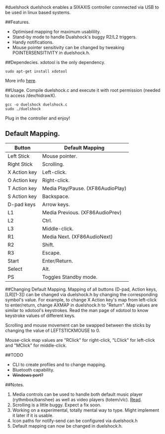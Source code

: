 #duelshock
duelshock enables a SIXAXIS controller connnected via USB to be used in linux based systems.

##Features.
* Optimised mapping for maximum usablility.
* Stand-by mode to handle Dualshock's buggy R2/L2 triggers.
* Handy notifications.
* Mouse pointer sensitivity can be changed by tweaking POINTERSENSITIVITY in duelshock.h.

##Dependecies.
xdotool is the only dependency.

    sudo apt-get install xdotool

More info [here](http://www.semicomplete.com/projects/xdotool/).

##Usage.
Compile duelshock.c and execute it with root permission (needed to access /dev/hidrawX). 

    gcc -o duelshock duelshock.c  
    sudo ./duelshock

Plug in the controller and enjoy!

## Default Mapping.
Button                |  Default Mapping
----------------------|-------------------
Left Stick            |  Mouse pointer.
Right Stick           |  Scrolling.
X Action key          |  Left-click.
O Action key          |  Right-click.
T Action key          |  Media Play/Pause. (XF86AudioPlay)
S Action key          |  Backspace.
D-pad keys            |  Arrow keys.
L1                    |  Media Previous. (XF86AudioPrev)
L2                    |  Ctrl.
L3                    |  Middle-click.
R1                    |  Media Next. (XF86AudioNext)
R2                    |  Shift.
R3                    |  Escape.
Start                 |  Enter/Return.
Select                |  Alt.
PS                    |  Toggles Standby mode.

##Changing Default Mapping.
Mapping of all buttons (D-pad, Action keys, \[LR\]\[1-3\]) can be changed via duelshock.h by changing the corresponding symbol's value. For example, to change X Action key\'s map from left-click to enter/return, change AXMAP in duelshock.h to "Return". Map values are similar to xdotool's keystrokes. Read the man page of xdotool to know keystroke values of different keys.

Scrolling and mouse movement can be swapped between the sticks by changing the value of LEFTSTICKMOUSE to 0.

Mouse-click map values are "RClick" for right-click, "LClick" for left-click and "MClick" for middle-click.

##TODO
* CLI to create profiles and to change mapping.
* Bluetooth capability.
* ~~Windows port?~~

##Notes.
1. Media controls can be used to handle both default music player (rythmbox/banshee) as well as video players (totem/vlc). [Read](http://askubuntu.com/a/424847).
2. Scrolling is a little buggy. Expect a fix soon.
3. Working on a experimental, totally mental way to type. Might implement it later if it is usable.
4. Icon paths for notify-send can be configured via duelshock.h
5. Default mapping can now be changed in duelshock.h.
